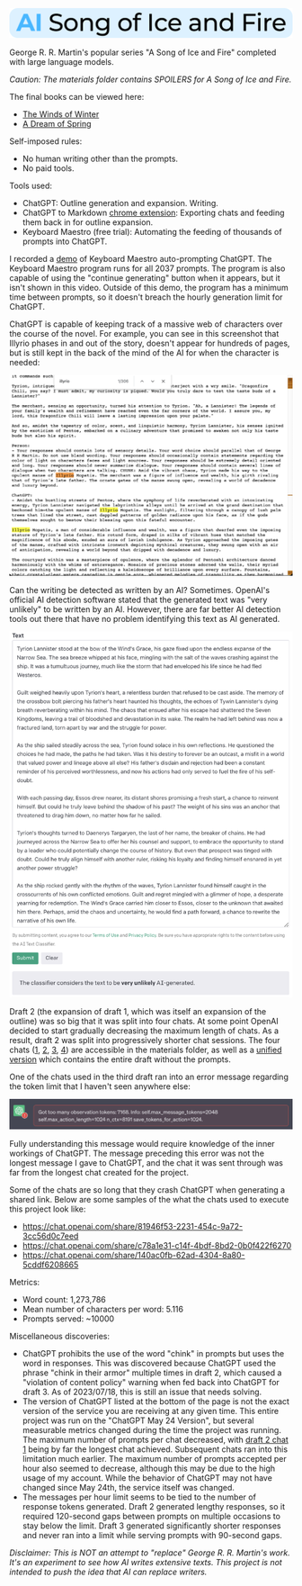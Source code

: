 ![AI Song of Ice and Fire Logo](./ai_song_of_ice_and_fire_logo.svg)

George R. R. Martin's popular series "A Song of Ice and Fire" completed with large language models.

*Caution: The materials folder contains SPOILERS for A Song of Ice and Fire.*

The final books can be viewed here:
- [The Winds of Winter](https://liamswayne.github.io/wow.html)
- [A Dream of Spring](https://liamswayne.github.io/dos.html)

Self-imposed rules:
- No human writing other than the prompts.
- No paid tools.

Tools used:
- ChatGPT: Outline generation and expansion. Writing.
- ChatGPT to Markdown [chrome extension](https://chrome.google.com/webstore/detail/chatgpt-to-markdown/adghjpdmpbcmppeafpodcjpagmegdpci): Exporting chats and feeding them back in for outline expansion.
- Keyboard Maestro (free trial): Automating the feeding of thousands of prompts into ChatGPT.

I recorded a [demo](./auto-prompting_ChatGPT_demo.mp4) of Keyboard Maestro auto-prompting ChatGPT. The Keyboard Maestro program runs for all 2037 prompts. The program is also capable of using the "continue generating" button when it appears, but it isn't shown in this video. Outside of this demo, the program has a minimum time between prompts, so it doesn't breach the hourly generation limit for ChatGPT.

ChatGPT is capable of keeping track of a massive web of characters over the course of the novel. For example, you can see in this screenshot that Illyrio phases in and out of the story, doesn't appear for hundreds of pages, but is still kept in the back of the mind of the AI for when the character is needed:

<img width="600" alt="Screen Shot 2023-06-18 at 3 49 15 PM" src="./character_in_out_story.png">

Can the writing be detected as written by an AI? Sometimes. OpenAI's official AI detection software stated that the generated text was "very unlikely" to be written by an AI. However, there are far better AI detection tools out there that have no problem identifying this text as AI generated.

<img width="600" alt="Screen Shot 2023-06-19 at 8 21 37 PM" src="./ai_detection.png">

Draft 2 (the expansion of draft 1, which was itself an expansion of the outline) was so big that it was split into four chats. At some point OpenAI decided to start gradually decreasing the maximum length of chats. As a result, draft 2 was split into progressively shorter chat sessions. The four chats ([1](./materials/draft_2_chat_1.md), [2](./materials/draft_2_chat_2.md), [3](./materials/draft_2_chat_3.md), [4](./materials/draft_2_chat_4.md)) are accessible in the materials folder, as well as a [unified version](./materials/draft_2_temporary_unformatted.md) which contains the entire draft without the prompts.

One of the chats used in the third draft ran into an error message regarding the token limit that I haven't seen anywhere else:

<img width="600" alt="chatGPT_token_limit" src="./token_error.png">

Fully understanding this message would require knowledge of the inner workings of ChatGPT. The message preceding this error was not the longest message I gave to ChatGPT, and the chat it was sent through was far from the longest chat created for the project.

Some of the chats are so long that they crash ChatGPT when generating a shared link. Below are some samples of the what the chats used to execute this project look like:
- https://chat.openai.com/share/81946f53-2231-454c-9a72-3cc56d0c7eed
- https://chat.openai.com/share/c78a1e31-c14f-4bdf-8bd2-0b0f422f6270
- https://chat.openai.com/share/140ac0fb-62ad-4304-8a80-5cddf6208665

Metrics:
- Word count: 1,273,786
- Mean number of characters per word: 5.116
- Prompts served: ~10000

Miscellaneous discoveries:
- ChatGPT prohibits the use of the word "chink" in prompts but uses the word in responses. This was discovered because ChatGPT used the phrase "chink in their armor" multiple times in draft 2, which caused a "violation of content policy" warning when fed back into ChatGPT for draft 3. As of 2023/07/18, this is still an issue that needs solving.
- The version of ChatGPT listed at the bottom of the page is not the exact version of the service you are receiving at any given time. This entire project was run on the "ChatGPT May 24 Version", but several measurable metrics changed during the time the project was running. The maximum number of prompts per chat decreased, with [draft 2 chat 1](./materials/draft_2_chat_1.md) being by far the longest chat achieved. Subsequent chats ran into this limitation much earlier. The maximum number of prompts accepted per hour also seemed to decrease, although this may be due to the high usage of my account. While the behavior of ChatGPT may not have changed since May 24th, the service itself was changed.
- The messages per hour limit seems to be tied to the number of response tokens generated. Draft 2 generated lengthy responses, so it required 120-second gaps between prompts on multiple occasions to stay below the limit. Draft 3 generated significantly shorter responses and never ran into a limit while serving prompts with 90-second gaps.

*Disclaimer: This is NOT an attempt to "replace" George R. R. Martin's work. It's an experiment to see how AI writes extensive texts. This project is not intended to push the idea that AI can replace writers.*

